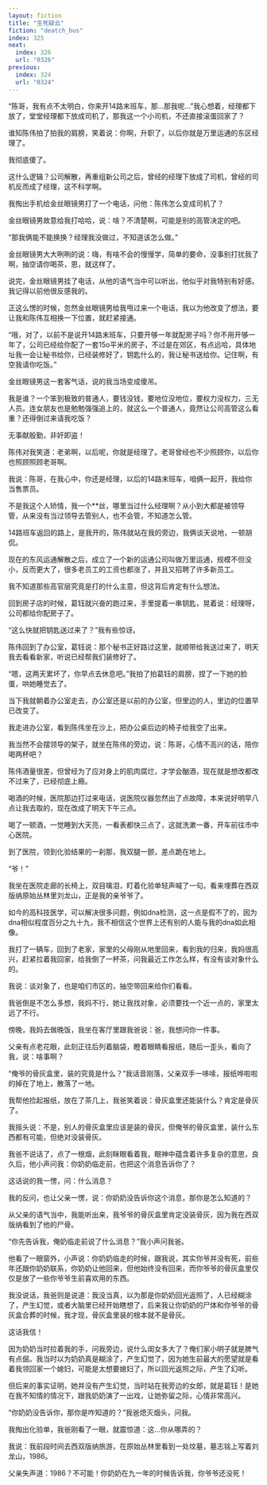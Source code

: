 ```yaml
---
layout: fiction
title: "生死疑云"
fiction: "deatch_bus"
index: 325
next:
  index: 326
  url: "0326"
previous:
  index: 324
  url: "0324"
---
```

“陈哥，我有点不太明白，你来开14路末班车，那...那我呢...”我心想着，经理都下放了，堂堂经理都下放成司机了，那我这一个小司机，不还直接滚蛋回家了？

谁知陈伟拍了拍我的肩膀，笑着说：你啊，升职了，以后你就是万里运通的东区经理了。

我彻底傻了。

这什么逻辑？公司解散，再重组新公司之后，曾经的经理下放成了司机，曾经的司机反而成了经理，这不科学啊。

我掏出手机给金丝眼镜男打了一个电话，问他：陈伟怎么变成司机了？

金丝眼镜男故意给我打哈哈，说：啥？不清楚啊，可能是别的高管决定的吧。

“那我俩能不能换换？经理我没做过，不知道该怎么做。”

金丝眼镜男大大咧咧的说：嗨，有啥不会的慢慢学，简单的要命，没事别打扰我了啊，抽空请你喝茶，恩，就这样了。

说完，金丝眼镜男挂了电话，从他的语气当中可以听出，他似乎对我特别有好感。我记得以前他很反感我的。

正这么愣的时候，忽然金丝眼镜男给我甩过来一个电话，我以为他改变了想法，要让我和陈伟互相换一下位置，就赶紧接通。

“哦，对了，以前不是说开14路末班车，只要开够一年就配房子吗？你不用开够一年了，公司已经给你配了一套15o平米的房子，不过是在郊区，有点远哈，具体地址我一会让秘书给你，已经装修好了，钥匙什么的，我让秘书送给你。记住啊，有空我请你吃饭。”

金丝眼镜男这一套客气话，说的我当场变成傻吊。

我是谁？一个笨到极致的普通人，要钱没钱，要地位没地位，要权力没权力，三无人员。连女朋友也是勉勉强强追上的，就这么一个普通人，竟然让公司高管这么看重？还得倒过来请我吃饭？

无事献殷勤，非奸即盗！

陈伟对我笑道：老弟啊，以后呢，你就是经理了。老哥曾经也不少照顾你，以后你也照顾照顾老哥啊。

我说：陈哥，在我心中，你还是经理，以后的14路末班车，咱俩一起开，我给你当售票员。

不是我这个人矫情，我一个**丝，哪里当过什么经理啊？从小到大都是被领导管，从来没有当过领导去管别人，也不会管，不知道怎么管。

14路班车返回的路上，是我开的，陈伟就站在我的旁边，我俩谈天说地，一顿胡侃。

现在的东风运通解散之后，成立了一个新的运通公司叫做万里运通，规模不但没小，反而更大了，很多老员工的工资也都涨了，并且又招聘了许多新员工。

我不知道那些高官层究竟是打的什么主意，但这背后肯定有什么想法。

回到房子店的时候，葛钰就兴奋的跑过来，手里提着一串钥匙，晃着说：经理呀，公司都给你配房子了。

“这么快就把钥匙送过来了？”我有些惊讶。

陈伟回到了办公室，葛钰说：那个秘书正好路过这里，就顺带给我送过来了，明天我去看看新家，听说已经帮我们装修好了。

“嗯，这两天累坏了，你早点去休息吧。”我拍了拍葛钰的肩膀，捏了一下她的脸蛋，哄她睡觉去了。

当下我就朝着办公室走去，办公室还是以前的办公室，但里边的人，里边的位置早已改变了。

我走进办公室，看到陈伟坐在沙上，把办公桌后边的椅子给我空了出来。

我当然不会摆领导的架子，就坐在陈伟的旁边，说：陈哥，心情不高兴的话，陪你喝两杯吧？

陈伟酒量很差，但曾经为了应对身上的肌肉腐烂，才学会酗酒，现在就是想改都改不过来了，已经彻底上瘾。

喝酒的时候，医院那边打过来电话，说医院仪器忽然出了点故障，本来说好明早八点让我去取的，现在改成了明天下午三点。

喝了一顿酒，一觉睡到大天亮，一看表都快三点了，这就洗漱一番，开车前往市中心医院。

到了医院，领到化验结果的一刹那，我双腿一颤，差点跪在地上。

“爷！”

我坐在医院走廊的长椅上，双目噙泪，盯着化验单轻声喊了一句。看来埋葬在西双版纳原始丛林里刘龙山，正是我的亲爷爷了。

如今的高科技医学，可以解决很多问题，例如dna检测，这一点是假不了的，因为dna相似程度百分之九十九，我不相信这个世界上还有别的人能与我的dna如此相像。

我打了一辆车，回到了老家，家里的父母刚从地里回来，看到我的归来，我妈很高兴，赶紧拉着我回家，给我倒了一杯茶，问我最近工作怎么样，有没有谈对象什么的。

我说：谈对象了，也是咱们市区的，抽空带回来给你们看看。

我爸倒是不怎么多想，我妈不行，她让我找对象，必须要找一个近一点的，家里太远了不行。

傍晚，我妈去做晚饭，我坐在客厅里跟我爸说：爸，我想问你一件事。

父亲有点老花眼，此刻正往后列着脑袋，瞪着眼睛看报纸，随后一歪头，看向了我，说：啥事啊？

“俺爷的骨灰盒里，装的究竟是什么？”我话音刚落，父亲双手一哆嗦，报纸哗啦啦的掉在了地上，散落了一地。

我帮他捡起报纸，放在了茶几上，我爸笑着说：骨灰盒里还能装什么？肯定是骨灰了。

我摇头说：不是，别人的骨灰盒里应该是装的骨灰，但俺爷的骨灰盒里，装什么东西都有可能，但绝对没装骨灰。

我爸不说话了，点了一根烟，此刻眯眼看着我，眼神中蕴含着许多复杂的意思，良久后，他小声问我：你奶奶临走前，也把这个消息告诉你了？

这话说的我一愣，问：什么消息？

我的反问，也让父亲一愣，说：你奶奶没告诉你这个消息，那你是怎么知道的？

从父亲的语气当中，我能听出来，我爷爷的骨灰盒里肯定没装骨灰，因为我在西双版纳看到了他的尸骨。

“你先告诉我，俺奶临走前说了什么消息？”我小声问我爸。

他看了一眼窗外，小声说：你奶奶临走的时候，跟我说，其实你爷并没有死，前些年还跟你奶奶联系，你奶奶让他回来，但他始终没有回来，而你爷爷的骨灰盒里仅仅是放了一些你爷爷生前喜欢用的东西。

我没说话，我爸则是说道：我没当真，以为那是你奶奶回光返照了，人已经糊涂了，产生幻觉，或者大脑里已经开始瞎想了，后来我让你奶奶的尸体和你爷爷的骨灰盒合葬的时候，我才现，骨灰盒里装的根本就不是骨灰。

这话我信！

因为奶奶当时拉着我的手，问我旁边，说什么闺女多大了？俺们家小明子就是脾气有点倔。我当时以为奶奶真是糊涂了，产生幻觉了，因为她生前最大的愿望就是看着我领回家一个媳妇，可能是太想要媳妇了，所以回光返照之际，产生了幻听。

但后来的事实证明，她并没有产生幻觉，当时站在我旁边的女郎，就是葛钰！是她在我不知情的情况下，跟我奶奶演了一出戏，让她弥留之际，心情非常高兴。

“你奶奶没告诉你，那你是咋知道的？”我爸熄灭烟头，问我。

我掏出化验单，我爸刚看了一眼，就震惊道：这...你从哪弄的？

我说：我前段时间去西双版纳旅游，在原始丛林里看到一处坟墓，墓志铭上写着刘龙山，1986。

父亲失声道：1986？不可能！你奶奶在九一年的时候告诉我，你爷爷还没死！